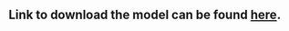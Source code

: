 ## Link to download the model can be found [here](https://drive.google.com/file/d/1fvjOUbUkcTWxhz9PPVK-8qMJLG1DWnyt/view?usp=sharing).

